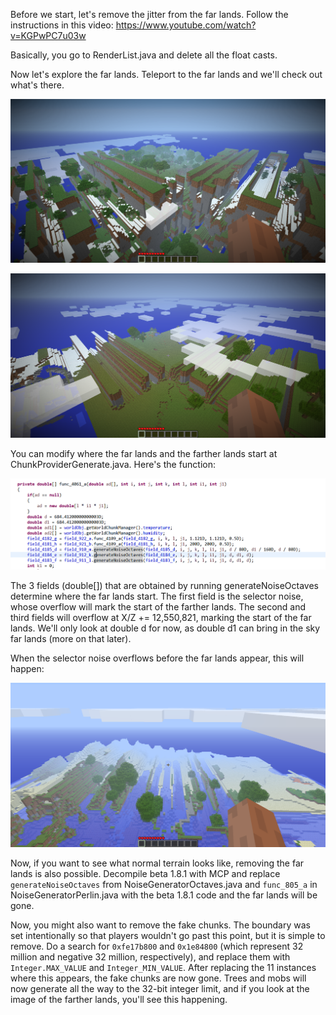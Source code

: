 Before we start, let's remove the jitter from the far lands. Follow the instructions in this video: https://www.youtube.com/watch?v=KGPwPC7u03w

Basically, you go to RenderList.java and delete all the float casts.

Now let's explore the far lands. Teleport to the far lands and we'll check out what's there.

![FarLands](https://raw.githubusercontent.com/ThisTestUser/FarLandsChronicles/master/assets/Ch1/FarLands.png)

![FartherLands](https://raw.githubusercontent.com/ThisTestUser/FarLandsChronicles/master/assets/Ch1/FartherLands.png)

You can modify where the far lands and the farther lands start at ChunkProviderGenerate.java. Here's the function:

![NoiseGenerator](https://raw.githubusercontent.com/ThisTestUser/FarLandsChronicles/master/assets/Ch1/NoiseGenerator.png)

The 3 fields (double[]) that are obtained by running generateNoiseOctaves determine where the far lands start. The first field is the selector noise, whose overflow will mark the start of the farther lands. The second and third fields will overflow at X/Z += 12,550,821, marking the start of the far lands. We'll only look at double d for now, as double d1 can bring in the sky far lands (more on that later).

When the selector noise overflows before the far lands appear, this will happen:

![Selector](https://raw.githubusercontent.com/ThisTestUser/FarLandsChronicles/master/assets/Ch1/Selector.png)

Now, if you want to see what normal terrain looks like, removing the far lands is also possible. Decompile beta 1.8.1 with MCP and replace `generateNoiseOctaves` from NoiseGeneratorOctaves.java and `func_805_a` in NoiseGeneratorPerlin.java with the beta 1.8.1 code and the far lands will be gone.

Now, you might also want to remove the fake chunks. The boundary was set intentionally so that players wouldn't go past this point, but it is simple to remove. Do a search for `0xfe17b800` and `0x1e84800` (which represent 32 million and negative 32 million, respectively), and replace them with `Integer.MAX_VALUE` and `Integer_MIN_VALUE`. After replacing the 11 instances where this appears, the fake chunks are now gone. Trees and mobs will now generate all the way to the 32-bit integer limit, and if you look at the image of the farther lands, you'll see this happening.